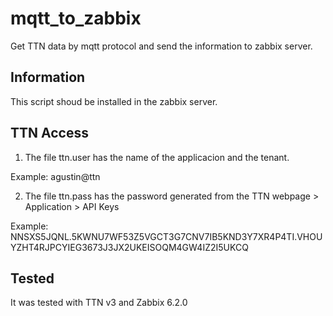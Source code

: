 # mqtt_to_zabbix

Get TTN data by mqtt protocol and send the information to zabbix server.

## Information

This script shoud be installed in the zabbix server.

## TTN Access

1. The file ttn.user has the name of the applicacion and the tenant.

Example: agustin@ttn

2. The file ttn.pass has the password generated from the TTN webpage > Application > API Keys

Example: NNSXS5JQNL.5KWNU7WF53Z5VGCT3G7CNV7IB5KND3Y7XR4P4TI.VHOUYZHT4RJPCYIEG3673J3JX2UKEISOQM4GW4IZ2I5UKCQ

## Tested

It was tested with TTN v3 and Zabbix 6.2.0